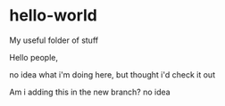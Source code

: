 # hello-world
My useful folder of stuff

Hello people,

no idea what i'm doing here, but thought i'd check it out

Am i adding this in the new branch? no idea
